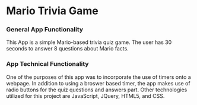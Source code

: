 # Mario Trivia Game

### General App Functionality
This App is a simple Mario-based trivia quiz game. The user has 30 seconds to answer 8 questions about Mario facts.

### App Technical Functionality
One of the purposes of this app was to incorporate the use of timers onto a webpage. In addition to using a broswer based timer, the app makes use of radio buttons for the quiz questions and answers part. Other technologies utilized for this project are JavaScript, JQuery, HTML5, and CSS.